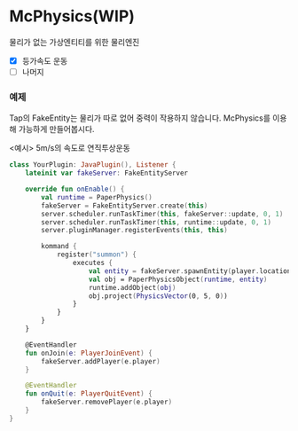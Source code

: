 # McPhysics(WIP)
물리가 없는 가상엔티티를 위한 물리엔진

- [x] 등가속도 운동
- [ ] 나머지

### 예제
Tap의 FakeEntity는 물리가 따로 없어 중력이 작용하지 않습니다. McPhysics를 이용해 가능하게 만들어봅시다.

<예시> 5m/s의 속도로 연직투상운동 

```kotlin
class YourPlugin: JavaPlugin(), Listener {
    lateinit var fakeServer: FakeEntityServer

    override fun onEnable() {
        val runtime = PaperPhysics()
        fakeServer = FakeEntityServer.create(this)
        server.scheduler.runTaskTimer(this, fakeServer::update, 0, 1)
        server.scheduler.runTaskTimer(this, runtime::update, 0, 1)
        server.pluginManager.registerEvents(this, this)

        kommand {
            register("summon") {
                executes {
                    val entity = fakeServer.spawnEntity(player.location, ArmorStand::class.java)
                    val obj = PaperPhysicsObject(runtime, entity)
                    runtime.addObject(obj)
                    obj.project(PhysicsVector(0, 5, 0))
                }
            }
        }
    }

    @EventHandler
    fun onJoin(e: PlayerJoinEvent) {
        fakeServer.addPlayer(e.player)
    }

    @EventHandler
    fun onQuit(e: PlayerQuitEvent) {
        fakeServer.removePlayer(e.player)
    }
}
```